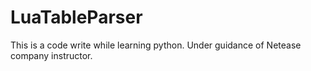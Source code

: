 # LuaTableParser
This is a code write while learning python. Under guidance of Netease company instructor.
